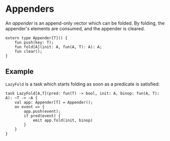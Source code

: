 # Appenders

An *appender* is an append-only vector which can be folded. By folding, the appender's elements are consumed, and the appender is cleared.

```text
extern type Appender[T]() {
    fun push(key: T);
    fun fold[A](init: A, fun(A, T): A): A;
    fun clear();
}
```

## Example

`LazyFold` is a task which starts folding as soon as a predicate is satisfied:

```text
task LazyFold[A,T](pred: fun(T) -> bool, init: A, binop: fun(A, T): A): ~T -> ~A {
    val app: Appender[T] = Appender();
    on event => {
        app.push(event);
        if pred(event) {
            emit app.fold(init, binop)
        }
    }
}
```
